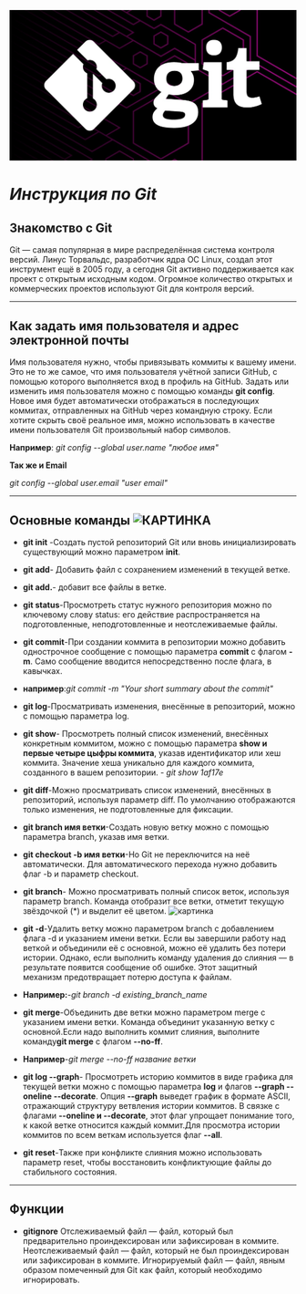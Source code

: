 ![картинка](image.jpeg)

# ***Инструкция по Git*** #
## **Знакомство с Git**

Git — самая популярная в мире распределённая система контроля версий. Линус Торвальдс, разработчик ядра ОС Linux, создал этот инструмент ещё в 2005 году, а сегодня Git активно поддерживается как проект с открытым исходным кодом. Огромное количество открытых и коммерческих проектов используют Git для контроля версий.
* **
## **Как задать имя пользователя и адрес электронной почты**
Имя пользователя нужно, чтобы привязывать коммиты к вашему имени. Это не то же самое, что имя пользователя учётной записи GitHub, с помощью которого выполняется вход в профиль на GitHub. Задать или изменить имя пользователя можно с помощью команды **git config**. Новое имя будет автоматически отображаться в последующих коммитах, отправленных на GitHub через командную строку. Если хотите скрыть своё реальное имя, можно использовать в качестве имени пользователя Git произвольный набор символов.

**Например**:
*git config --global user.name "любое имя"*

**Так же и Email**

*git config --global user.email "user email"*
* **

 ## **Основные команды** ![КАРТИНКА](giticon.png)
* **git init** -Создать пустой репозиторий Git или вновь инициализировать существующий можно параметром **init**.
* **git add**- Добавить файл с сохранением изменений в текущей ветке.

* **git add.**- добавит все файлы в ветке.
* **git status**-Просмотреть статус нужного репозитория можно по ключевому слову status: его действие распространяется на подготовленные, неподготовленные и неотслеживаемые файлы.
* **git commit**-При создании коммита в репозитории можно добавить однострочное сообщение с помощью параметра **commit** с флагом **-m**. Само сообщение вводится непосредственно после флага, в кавычках.

* **например**:*git commit -m "Your short summary about the commit"*
* **git log**-Просматривать изменения, внесённые в репозиторий, можно с помощью параметра log.
* **git show**-
Просмотреть полный список изменений, внесённых конкретным коммитом, можно с помощью параметра **show и первые четыре цыфры коммита**, указав идентификатор или хеш коммита. Значение хеша уникально для каждого коммита, созданного в вашем репозитории. - *git show 1af17e*
* **git diff**-Можно просматривать список изменений, внесённых в репозиторий, используя параметр diff. По умолчанию отображаются только изменения, не подготовленные для фиксации.
* **git branch имя ветки**-Создать новую ветку можно с помощью параметра branch, указав имя ветки.
* **git checkout -b имя ветки**-Но Git не переключится на неё автоматически. Для автоматического перехода нужно добавить флаг -b и параметр checkout.
* **git branch**-
Можно просматривать полный список веток, используя параметр branch. Команда отобразит все ветки, отметит текущую звёздочкой (*) и выделит её цветом.
![картинка](image2.png)
* **git -d**-Удалить ветку можно параметром branch с добавлением флага -d и указанием имени ветки. Если вы завершили работу над веткой и объединили её с основной, можно её удалить без потери истории. Однако, если выполнить команду удаления до слияния — в результате появится сообщение об ошибке. Этот защитный механизм предотвращает потерю доступа к файлам.
* **Например:**-*git branch -d existing_branch_name*
* **git merge**-Объединить две ветки можно параметром merge с указанием имени ветки. Команда объединит указанную ветку с основной.Если надо выполнить коммит слияния, выполните команду**git merge** с флагом **--no-ff**.
* **Например**-*git merge --no-ff название ветки*
* **git log --graph**-
Просмотреть историю коммитов в виде графика для текущей ветки можно с помощью параметра **log** и флагов **--graph --oneline --decorate**. Опция **--graph** выведет график в формате ASCII, отражающий структуру ветвления истории коммитов. В связке с флагами **--oneline и --decorate**, этот флаг упрощает понимание того, к какой ветке относится каждый коммит.Для просмотра истории коммитов по всем веткам используется флаг **--all**.

* **git reset**-Также при конфликте слияния можно использовать параметр reset, чтобы восстановить конфликтующие файлы до стабильного состояния.
* **

## Функции
* **gitignore**
Отслеживаемый файл — файл, который был предварительно проиндексирован или зафиксирован в коммите.
Неотслеживаемый файл — файл, который не был проиндексирован или зафиксирован в коммите.
Игнорируемый файл — файл, явным образом помеченный для Git как файл, который необходимо игнорировать.